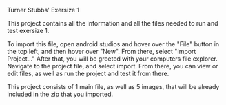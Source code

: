 Turner Stubbs' Exersize 1

This project contains all the information and all the files needed to run and test exersize 1.

To import this file, open android studios and hover over the "File" button in the top left, and then hover over "New".
From there, select "Import Project..." After that, you will be greeted with your computers file explorer. Navigate
to the project file, and select import. From there, you can view or edit files, as well as run the project and 
test it from there.

This project consists of 1 main file, as well as 5 images, that will be already included in the zip that you imported.